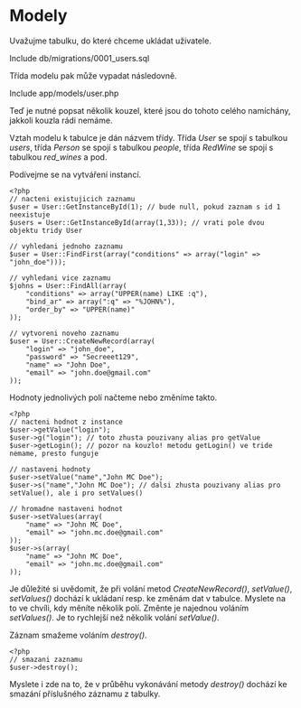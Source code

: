 Modely
======

Uvažujme tabulku, do které chceme ukládat uživatele.

Include db/migrations/0001_users.sql

Třída modelu pak může vypadat následovně.

Include app/models/user.php

Teď je nutné popsat několik kouzel, které jsou do tohoto celého namíchány, jakkoli kouzla rádi nemáme.

Vztah modelu k tabulce je dán názvem třídy. Třída *User* se spojí s tabulkou *users*, třída *Person* se spojí s tabulkou *people*,
třída *RedWine* se spojí s tabulkou *red_wines* a pod.

Podívejme se na vytváření instancí.

	<?php
	// nacteni existujicich zaznamu
	$user = User::GetInstanceById(1); // bude null, pokud zaznam s id 1 neexistuje
	$users = User::GetInstanceById(array(1,33)); // vrati pole dvou objektu tridy User

	// vyhledani jednoho zaznamu
	$user = User::FindFirst(array("conditions" => array("login" => "john_doe")));

	// vyhledani vice zaznamu
	$johns = User::FindAll(array(
		"conditions" => array("UPPER(name) LIKE :q"),
		"bind_ar" => array(":q" => "%JOHN%"),
		"order_by" => "UPPER(name)"
	));

	// vytvoreni noveho zaznamu
	$user = User::CreateNewRecord(array(
		"login" => "john_doe",
		"password" => "Secreeet129",
		"name" => "John Doe",
		"email" => "john.doe@gmail.com"
	));

Hodnoty jednolivých polí načteme nebo změníme takto.

	<?php
	// nacteni hodnot z instance
	$user->getValue("login");
	$user->g("login"); // toto zhusta pouzivany alias pro getValue
	$user->getLogin(); // pozor na kouzlo! metodu getLogin() ve tride nemame, presto funguje

	// nastaveni hodnoty
	$user->setValue("name","John MC Doe");
	$user->s("name","John MC Doe"); // dalsi zhusta pouzivany alias pro setValue(), ale i pro setValues()

	// hromadne nastaveni hodnot
	$user->setValues(array(
		"name" => "John MC Doe",
		"email" => "john.mc.doe@gmail.com"
	));
	$user->s(array(
		"name" => "John MC Doe",
		"email" => "john.mc.doe@gmail.com"
	));

Je důležité si uvědomit, že při volání metod *CreateNewRecord()*, *setValue()*, *setValues()* dochází k ukládaní resp. ke změnám dat v tabulce.
Myslete na to ve chvíli, kdy měníte několik polí. Změnte je najednou voláním *setValues()*. Je to rychlejší než několik volání *setValue()*.

Záznam smažeme voláním *destroy()*.

	<?php
	// smazani zaznamu
	$user->destroy();

Myslete i zde na to, že v průběhu vykonávání metody *destroy()* dochází ke smazání příslušného záznamu z tabulky.
